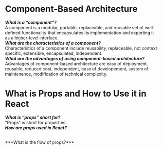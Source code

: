 # Component-Based Architecture

***What is a “component”?***
<br>
A component is a modular, portable, replaceable, and reusable set of well-defined functionality that encapsulates its implementation and exporting it as a higher-level interface.
<br>
***What are the characteristics of a component?***
<br>
Characteristics of a component include reusability, replaceable, not context specific, extensible, encapsulated, independent.
<br>
***What are the advantages of using component-based architecture?***
<br>
Advantages of component-based architecture are easy of deployment, reusable, reduced cost, independent, ease of developement, system of maintenance, modification of technical complexity. 
<br>

# What is Props and How to Use it in React

***What is “props” short for?***
<br>
"Props" is short for properties.
<br>
***How are props used in React?***
<br>

<br>
***What is the flow of props?***
<br>
<br>
